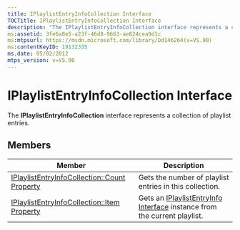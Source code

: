 ```yaml
---
title: IPlaylistEntryInfoCollection Interface
TOCTitle: IPlaylistEntryInfoCollection Interface
description: "The IPlaylistEntryInfoCollection interface represents a collection of playlist entries. This article includes a list of its members and their description."
ms:assetid: 3fe6a8e5-a23f-46d8-9663-ae824cea9d1c
ms:mtpsurl: https://msdn.microsoft.com/library/Dd146264(v=VS.90)
ms:contentKeyID: 19132335
ms.date: 05/02/2012
mtps_version: v=VS.90
---
```


# IPlaylistEntryInfoCollection Interface

The **IPlaylistEntryInfoCollection** interface represents a collection of playlist entries.

## Members

|Member|Description|
|--- |--- |
|[IPlaylistEntryInfoCollection::Count Property](https://msdn.microsoft.com/library/dd146265)|Gets the number of playlist entries in this collection.|
|[IPlaylistEntryInfoCollection::Item Property](https://msdn.microsoft.com/library/dd146256)|Gets an [IPlaylistEntryInfo Interface](https://msdn.microsoft.com/library/dd146268) instance from the current playlist.|
